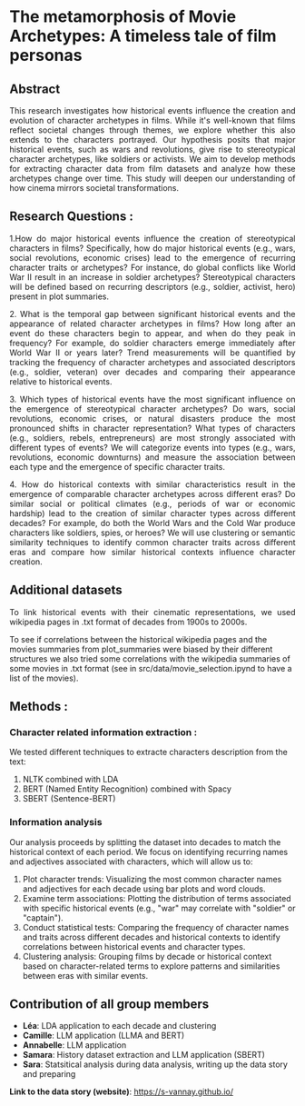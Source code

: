 # The metamorphosis of Movie Archetypes: A timeless tale of film personas

## Abstract
<p style="text-align: justify;">
This research investigates how historical events influence the creation and evolution of character archetypes in films. While it's well-known that films reflect societal changes through themes, we explore whether this also extends to the characters portrayed. Our hypothesis posits that major historical events, such as wars and revolutions, give rise to stereotypical character archetypes, like soldiers or activists. We aim to develop methods for extracting character data from film datasets and analyze how these archetypes change over time. This study will deepen our understanding of how cinema mirrors societal transformations.
</p>

## Research Questions : 
<p style="text-align: justify;">
1.How do major historical events influence the creation of stereotypical characters in films? Specifically, how do major historical events (e.g., wars, social revolutions, economic crises) lead to the emergence of recurring character traits or archetypes? For instance, do global conflicts like World War II result in an increase in soldier archetypes? Stereotypical characters will be defined based on recurring descriptors (e.g., soldier, activist, hero) present in plot summaries.
</p>

<p style="text-align: justify;">
2. What is the temporal gap between significant historical events and the appearance of related character archetypes in films? How long after an event do these characters begin to appear, and when do they peak in frequency? For example, do soldier characters emerge immediately after World War II or years later? Trend measurements will be quantified by tracking the frequency of character archetypes and associated descriptors (e.g., soldier, veteran) over decades and comparing their appearance relative to historical events.
</p>

<p style="text-align: justify;">
3. Which types of historical events have the most significant influence on the emergence of stereotypical character archetypes? Do wars, social revolutions, economic crises, or natural disasters produce the most pronounced shifts in character representation? What types of characters (e.g., soldiers, rebels, entrepreneurs) are most strongly associated with different types of events? We will categorize events into types (e.g., wars, revolutions, economic downturns) and measure the association between each type and the emergence of specific character traits.
</p>

<p style="text-align: justify;">
4. How do historical contexts with similar characteristics result in the emergence of comparable character archetypes across different eras? Do similar social or political climates (e.g., periods of war or economic hardship) lead to the creation of similar character types across different decades? For example, do both the World Wars and the Cold War produce characters like soldiers, spies, or heroes? We will use clustering or semantic similarity techniques to identify common character traits across different eras and compare how similar historical contexts influence character creation. 
</p>

## Additional datasets
<p style="text-align: justify;">
To link historical events with their cinematic representations, we used wikipedia pages in .txt format of decades from 1900s to 2000s. 

  
To see if correlations between the historical wikipedia pages and the movies summaries from plot_summaries were biased by their different structures we also tried some correlations with the wikipedia summaries of some movies in .txt format (see in src/data/movie_selection.ipynd to have a list of the movies).
</p>

## Methods : 

### Character related information extraction : 

We tested different techniques to extracte characters description from the text: 
1. NLTK combined with LDA
2. BERT (Named Entity Recognition) combined with Spacy
3. SBERT (Sentence-BERT) 

### Information analysis

Our analysis proceeds by splitting the dataset into decades to match the historical context of each period. We focus on identifying recurring names and adjectives associated with characters, which will allow us to:
1. Plot character trends: Visualizing the most common character names and adjectives for each decade using bar plots and word clouds.
2. Examine term associations: Plotting the distribution of terms associated with specific historical events (e.g., "war" may correlate with "soldier" or "captain").
3. Conduct statistical tests: Comparing the frequency of character names and traits across different decades and historical contexts to identify correlations between historical events and character types.
4. Clustering analysis: Grouping films by decade or historical context based on character-related terms to explore patterns and similarities between eras with similar events.

## Contribution of all group members
- **Léa**: LDA application to each decade and clustering
- **Camille**: LLM application (LLMA and BERT)
- **Annabelle**: LLM application
- **Samara**: History dataset extraction and LLM application (SBERT)
- **Sara**: Statsitical analysis during data analysis, writing up the data story and preparing 

**Link to the data story (website)**: https://s-vannay.github.io/
